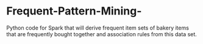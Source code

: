 # Frequent-Pattern-Mining-
Python code for Spark that will derive frequent item sets of bakery items that are frequently bought together and association rules from this data set.
